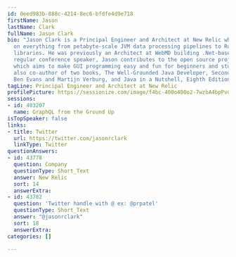 ```yaml
---
id: 0eed983b-888c-4214-8ec6-bfdfe4d9e718
firstName: Jason
lastName: Clark
fullName: Jason Clark
bio: "Jason Clark is a Principal Engineer and Architect at New Relic where he’s worked
  on everything from petabyte-scale JVM data processing pipelines to Ruby instrumentation
  libraries. He was previously an Architect at WebMD building .Net-based web services.\r\n\r\nA
  regular conference speaker, Jason contributes to the open source project Shoes,
  which aims to make GUI programming easy and fun for beginners and students. He's
  also co-author of two books, The Well-Grounded Java Developer, Second Edition with
  Ben Evans and Martijn Verburg, and Java in a Nutshell, Eighth Edition with Ben Evans."
tagLine: Principal Engineer and Architect at New Relic
profilePicture: https://sessionize.com/image/f4bc-400o400o2-7wzbA4bpPvomcLgWS7YLXx.png
sessions:
- id: 403207
  name: GraphQL from the Ground Up
isTopSpeaker: false
links:
- title: Twitter
  url: https://twitter.com/jasonrclark
  linkType: Twitter
questionAnswers:
- id: 43778
  question: Company
  questionType: Short_Text
  answer: New Relic
  sort: 14
  answerExtra: 
- id: 43782
  question: 'Twitter handle with @ ex: @prpatel'
  questionType: Short_Text
  answer: "@jasonrclark"
  sort: 18
  answerExtra: 
categories: []

---
```

